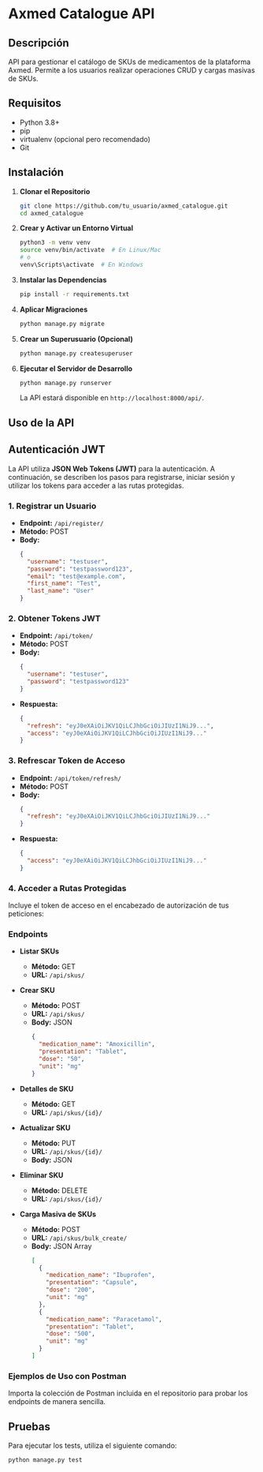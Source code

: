 # Axmed Catalogue API

## Descripción

API para gestionar el catálogo de SKUs de medicamentos de la plataforma Axmed. Permite a los usuarios realizar operaciones CRUD y cargas masivas de SKUs.

## Requisitos

- Python 3.8+
- pip
- virtualenv (opcional pero recomendado)
- Git

## Instalación

1. **Clonar el Repositorio**

   ```bash
   git clone https://github.com/tu_usuario/axmed_catalogue.git
   cd axmed_catalogue
   ```

2. **Crear y Activar un Entorno Virtual**

   ```bash
   python3 -m venv venv
   source venv/bin/activate  # En Linux/Mac
   # o
   venv\Scripts\activate  # En Windows
   ```

3. **Instalar las Dependencias**

   ```bash
   pip install -r requirements.txt
   ```

4. **Aplicar Migraciones**

   ```bash
   python manage.py migrate
   ```

5. **Crear un Superusuario (Opcional)**

   ```bash
   python manage.py createsuperuser
   ```

6. **Ejecutar el Servidor de Desarrollo**

   ```bash
   python manage.py runserver
   ```

   La API estará disponible en `http://localhost:8000/api/`.

## Uso de la API

## Autenticación JWT

La API utiliza **JSON Web Tokens (JWT)** para la autenticación. A continuación, se describen los pasos para registrarse, iniciar sesión y utilizar los tokens para acceder a las rutas protegidas.

### 1. Registrar un Usuario

- **Endpoint:** `/api/register/`
- **Método:** POST
- **Body:**
  ```json
  {
    "username": "testuser",
    "password": "testpassword123",
    "email": "test@example.com",
    "first_name": "Test",
    "last_name": "User"
  }
  ```

### 2. Obtener Tokens JWT

- **Endpoint:** `/api/token/`
- **Método:** POST
- **Body:**
  ```json
  {
    "username": "testuser",
    "password": "testpassword123"
  }
  ```
- **Respuesta:**
  ```json
  {
    "refresh": "eyJ0eXAiOiJKV1QiLCJhbGciOiJIUzI1NiJ9...",
    "access": "eyJ0eXAiOiJKV1QiLCJhbGciOiJIUzI1NiJ9..."
  }
  ```

### 3. Refrescar Token de Acceso

- **Endpoint:** `/api/token/refresh/`
- **Método:** POST
- **Body:**
  ```json
  {
    "refresh": "eyJ0eXAiOiJKV1QiLCJhbGciOiJIUzI1NiJ9..."
  }
  ```
- **Respuesta:**
  ```json
  {
    "access": "eyJ0eXAiOiJKV1QiLCJhbGciOiJIUzI1NiJ9..."
  }
  ```

### 4. Acceder a Rutas Protegidas

Incluye el token de acceso en el encabezado de autorización de tus peticiones:

### Endpoints

- **Listar SKUs**

  - **Método:** GET
  - **URL:** `/api/skus/`

- **Crear SKU**

  - **Método:** POST
  - **URL:** `/api/skus/`
  - **Body:** JSON
    ```json
    {
      "medication_name": "Amoxicillin",
      "presentation": "Tablet",
      "dose": "50",
      "unit": "mg"
    }
    ```

- **Detalles de SKU**

  - **Método:** GET
  - **URL:** `/api/skus/{id}/`

- **Actualizar SKU**

  - **Método:** PUT
  - **URL:** `/api/skus/{id}/`
  - **Body:** JSON

- **Eliminar SKU**

  - **Método:** DELETE
  - **URL:** `/api/skus/{id}/`

- **Carga Masiva de SKUs**
  - **Método:** POST
  - **URL:** `/api/skus/bulk_create/`
  - **Body:** JSON Array
    ```json
    [
      {
        "medication_name": "Ibuprofen",
        "presentation": "Capsule",
        "dose": "200",
        "unit": "mg"
      },
      {
        "medication_name": "Paracetamol",
        "presentation": "Tablet",
        "dose": "500",
        "unit": "mg"
      }
    ]
    ```

### Ejemplos de Uso con Postman

Importa la colección de Postman incluida en el repositorio para probar los endpoints de manera sencilla.

## Pruebas

Para ejecutar los tests, utiliza el siguiente comando:

```bash
python manage.py test

```

